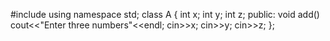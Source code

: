 #include<iostream>
using namespace std;
class A
{
  int x;
  int y;
  int z;
  public:
   void add()
   cout<<"Enter three numbers"<<endl;
   cin>>x;
   cin>>y;
   cin>>z;
};